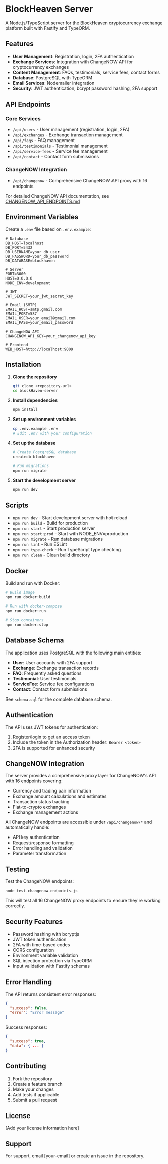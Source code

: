 # BlockHeaven Server

A Node.js/TypeScript server for the BlockHeaven cryptocurrency exchange platform built with Fastify and TypeORM.

## Features

- **User Management**: Registration, login, 2FA authentication
- **Exchange Services**: Integration with ChangeNOW API for cryptocurrency exchanges
- **Content Management**: FAQs, testimonials, service fees, contact forms
- **Database**: PostgreSQL with TypeORM
- **Email Services**: Nodemailer integration
- **Security**: JWT authentication, bcrypt password hashing, 2FA support

## API Endpoints

### Core Services
- `/api/users` - User management (registration, login, 2FA)
- `/api/exchanges` - Exchange transaction management
- `/api/faqs` - FAQ management
- `/api/testimonials` - Testimonial management
- `/api/service-fees` - Service fee management
- `/api/contact` - Contact form submissions

### ChangeNOW Integration
- `/api/changenow` - Comprehensive ChangeNOW API proxy with 16 endpoints

For detailed ChangeNOW API documentation, see [CHANGENOW_API_ENDPOINTS.md](./CHANGENOW_API_ENDPOINTS.md)

## Environment Variables

Create a `.env` file based on `.env.example`:

```env
# Database
DB_HOST=localhost
DB_PORT=5432
DB_USERNAME=your_db_user
DB_PASSWORD=your_db_password
DB_DATABASE=blockhaven

# Server
PORT=3000
HOST=0.0.0.0
NODE_ENV=development

# JWT
JWT_SECRET=your_jwt_secret_key

# Email (SMTP)
EMAIL_HOST=smtp.gmail.com
EMAIL_PORT=587
EMAIL_USER=your_email@gmail.com
EMAIL_PASS=your_email_password

# ChangeNOW API
CHANGENOW_API_KEY=your_changenow_api_key

# Frontend
WEB_HOST=http://localhost:9009
```

## Installation

1. **Clone the repository**
   ```bash
   git clone <repository-url>
   cd blockHaven-server
   ```

2. **Install dependencies**
   ```bash
   npm install
   ```

3. **Set up environment variables**
   ```bash
   cp .env.example .env
   # Edit .env with your configuration
   ```

4. **Set up the database**
   ```bash
   # Create PostgreSQL database
   createdb blockhaven
   
   # Run migrations
   npm run migrate
   ```

5. **Start the development server**
   ```bash
   npm run dev
   ```

## Scripts

- `npm run dev` - Start development server with hot reload
- `npm run build` - Build for production
- `npm run start` - Start production server
- `npm run start:prod` - Start with NODE_ENV=production
- `npm run migrate` - Run database migrations
- `npm run lint` - Run ESLint
- `npm run type-check` - Run TypeScript type checking
- `npm run clean` - Clean build directory

## Docker

Build and run with Docker:

```bash
# Build image
npm run docker:build

# Run with docker-compose
npm run docker:run

# Stop containers
npm run docker:stop
```

## Database Schema

The application uses PostgreSQL with the following main entities:

- **User**: User accounts with 2FA support
- **Exchange**: Exchange transaction records
- **FAQ**: Frequently asked questions
- **Testimonial**: User testimonials
- **ServiceFee**: Service fee configurations
- **Contact**: Contact form submissions

See `schema.sql` for the complete database schema.

## Authentication

The API uses JWT tokens for authentication:

1. Register/login to get an access token
2. Include the token in the Authorization header: `Bearer <token>`
3. 2FA is supported for enhanced security

## ChangeNOW Integration

The server provides a comprehensive proxy layer for ChangeNOW's API with 16 endpoints covering:

- Currency and trading pair information
- Exchange amount calculations and estimates
- Transaction status tracking
- Fiat-to-crypto exchanges
- Exchange management actions

All ChangeNOW endpoints are accessible under `/api/changenow/*` and automatically handle:
- API key authentication
- Request/response formatting
- Error handling and validation
- Parameter transformation

## Testing

Test the ChangeNOW endpoints:

```bash
node test-changenow-endpoints.js
```

This will test all 16 ChangeNOW proxy endpoints to ensure they're working correctly.

## Security Features

- Password hashing with bcryptjs
- JWT token authentication
- 2FA with time-based codes
- CORS configuration
- Environment variable validation
- SQL injection protection via TypeORM
- Input validation with Fastify schemas

## Error Handling

The API returns consistent error responses:

```json
{
  "success": false,
  "error": "Error message"
}
```

Success responses:

```json
{
  "success": true,
  "data": { ... }
}
```

## Contributing

1. Fork the repository
2. Create a feature branch
3. Make your changes
4. Add tests if applicable
5. Submit a pull request

## License

[Add your license information here]

## Support

For support, email [your-email] or create an issue in the repository.